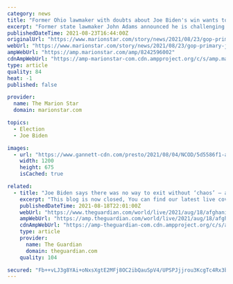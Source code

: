 ```yaml
---
category: news
title: "Former Ohio lawmaker with doubts about Joe Biden's win wants to run Ohio elections"
excerpt: "Former state lawmaker John Adams announced he is challenging incumbent Frank LaRose for Ohio Secretary of State in the GOP primary next year."
publishedDateTime: 2021-08-23T16:44:00Z
originalUrl: "https://www.marionstar.com/story/news/2021/08/23/gop-primary-john-adams-running-against-ohio-secretary-state-larose/8242596002/"
webUrl: "https://www.marionstar.com/story/news/2021/08/23/gop-primary-john-adams-running-against-ohio-secretary-state-larose/8242596002/"
ampWebUrl: "https://amp.marionstar.com/amp/8242596002"
cdnAmpWebUrl: "https://amp-marionstar-com.cdn.ampproject.org/c/s/amp.marionstar.com/amp/8242596002"
type: article
quality: 84
heat: -1
published: false

provider:
  name: The Marion Star
  domain: marionstar.com

topics:
  - Election
  - Joe Biden

images:
  - url: "https://www.gannett-cdn.com/presto/2021/08/04/NCOD/5d5586f1-aa5b-4b35-8297-a63caa3f4baf-IMG_Mid_Day_Voting_Photo_1_1_CQTQHED8_L1677394643.JPG?auto=webp&crop=1999,1125,x0,y101&format=pjpg&width=1200"
    width: 1200
    height: 675
    isCached: true

related:
  - title: "Joe Biden says there was no way to exit without ‘chaos’ – as it happened"
    excerpt: "This blog is now closed, You can find our latest live coverage here."
    publishedDateTime: 2021-08-18T22:01:00Z
    webUrl: "https://www.theguardian.com/world/live/2021/aug/18/afghanistan-live-news-updates-taliban-kabul-airport-deaths-afghan-crisis?page=with:block-611d91488f0865f6db860f9d"
    ampWebUrl: "https://amp.theguardian.com/world/live/2021/aug/18/afghanistan-live-news-updates-taliban-kabul-airport-deaths-afghan-crisis"
    cdnAmpWebUrl: "https://amp-theguardian-com.cdn.ampproject.org/c/s/amp.theguardian.com/world/live/2021/aug/18/afghanistan-live-news-updates-taliban-kabul-airport-deaths-afghan-crisis"
    type: article
    provider:
      name: The Guardian
      domain: theguardian.com
    quality: 104

secured: "Fb++vLJ3g8YAi+oNxsXgtE2MFj8OC2ibQauSpV4/UPSPJjjrou3KcgTc4Rx3bdxx/B25fKgdbU2WwHIpDjYQcoeo4kZ7zZ2RTc/7V0f4SCS24td1xbENHpbSk2R9Yc7q9UzZp1jxE/mSIuuC0KrTRV9VvnCGf7EMiEwE3m+MZZuazfxdXOFs546RYjOXqzikuTxzmIe4l85ED4wzhfb9ye9YJgOGvHvHUScMM9/2wNzzbdDrDFkWvM9/ogoPCbS4un2D/6r/PmXv01WBJzQ8ClyYtvdoNYhVl9two/OEW1aHXPNzrPSPB9NfWerziMXYCL6aVyAI/7UU1OZI5VWUU4ta9ndvZy2N+vQzfVikZOI=;PbBTGXZcjYLEHOs9IluctA=="
---
```


